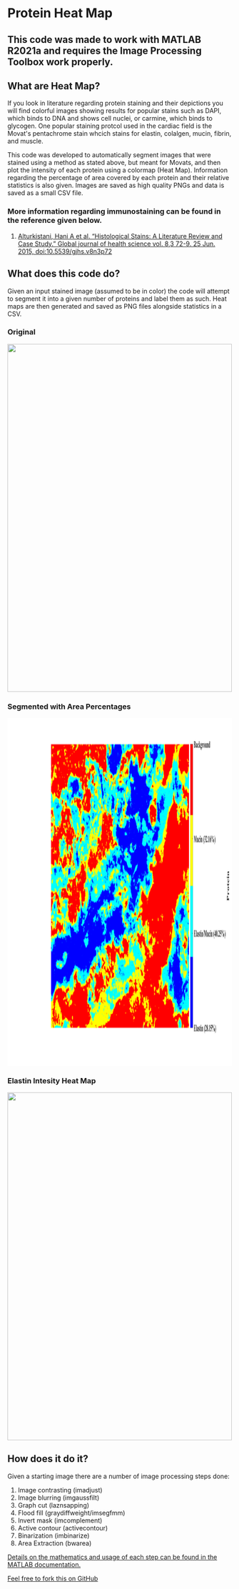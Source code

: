 # Protein Heat Map 

## This code was made to work with MATLAB R2021a and requires the Image Processing Toolbox work properly.

## What are Heat Map?

If you look in literature regarding protein staining and their depictions you will find colorful images showing results for popular stains such as DAPI, which binds to DNA and shows cell nuclei, or carmine, which binds to glycogen. One popular staining protcol used in the cardiac field is the Movat's pentachrome stain whcich stains for elastin, colalgen, mucin, fibrin, and muscle. 

This code was developed to automatically segment images that were stained using a method as stated above, but meant for Movats, and then plot the intensity of each protein using a colormap (Heat Map). Information regarding the percentage of area covered by each protein and their relative statistics is also given. Images are saved as high quality PNGs and data is saved as a small CSV file.

### More information regarding immunostaining can be found in the reference given below.

1. [Alturkistani, Hani A et al. “Histological Stains: A Literature Review and Case Study.” Global journal of health science vol. 8,3 72-9. 25 Jun. 2015, doi:10.5539/gjhs.v8n3p72](https://www.ncbi.nlm.nih.gov/pmc/articles/PMC4804027/)

## What does this code do?

Given an input stained image (assumed to be in color) the code will attempt to segment it into a given number of proteins and label them as such. Heat maps are then generated and saved as PNG files alongside statistics in a CSV.

### Original
<a href="url"><img src="https://github.com/DThornz/Protein-Heat-Map-/blob/main/E_2movats_outer_x20_1_FullImg.png" align="center" height="778.8" width="503.2" ></a>


### Segmented with Area Percentages
<a href="url"><img src="https://github.com/DThornz/Protein-Heat-Map-/blob/main/Example%20Results/E_2movats_outer_x20_1_FullImg_Thresholding.png" align="center" height="778.8" width="503.2" ></a>


### Elastin Intesity Heat Map
<a href="url"><img src="https://github.com/DThornz/Protein-Heat-Map-/blob/main/Example%20Results/E_2movats_outer_x20_1_FullImg_Elastin_Intensity.png" align="center" height="778.8" width="503.2" ></a>

## How does it do it?

Given a starting image there are a number of image processing steps done:

1. Image contrasting (imadjust)
2. Image blurring (imgaussfilt)
3. Graph cut (laznsapping)
4. Flood fill (graydiffweight/imsegfmm)
5. Invert mask (imcomplement)
6. Active contour (activecontour)
7. Binarization (imbinarize)
8. Area Extraction (bwarea)

[Details on the mathematics and usage of each step can be found in the MATLAB documentation.](https://www.mathworks.com/help/images/)

[Feel free to fork this on GitHub](https://github.com/DThornz/Protein-Heat-Map-/fork)


